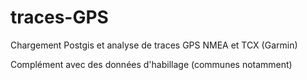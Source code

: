 # traces-GPS
Chargement Postgis et analyse de traces GPS NMEA et TCX (Garmin)

Complément avec des données d'habillage (communes notamment)
